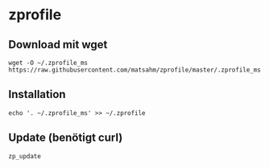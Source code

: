 # zprofile

## Download mit wget
```
wget -O ~/.zprofile_ms https://raw.githubusercontent.com/matsahm/zprofile/master/.zprofile_ms
```

## Installation
```
echo '. ~/.zprofile_ms' >> ~/.zprofile
```

## Update (benötigt curl)
```
zp_update
```

